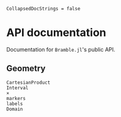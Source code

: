 ```@meta
CollapsedDocStrings = false
```

# API documentation
Documentation for `Bramble.jl`'s public API.

## Geometry

```@docs
CartesianProduct
Interval
×
markers
labels
Domain
```